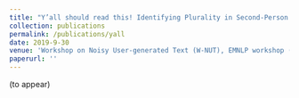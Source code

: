 ```yaml
---
title: "Y’all should read this! Identifying Plurality in Second-Person Personal Pronouns in English Texts"
collection: publications
permalink: /publications/yall
date: 2019-9-30
venue: 'Workshop on Noisy User-generated Text (W-NUT), EMNLP workshop (to appear)'
paperurl: ''
---
```


(to appear)
